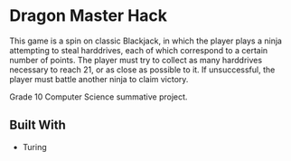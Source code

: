 # Dragon Master Hack

This game is a spin on classic Blackjack, in which the player plays a ninja attempting to steal harddrives, each of which correspond to a certain number of points.
The player must try to collect as many harddrives necessary to reach 21, or as close as possible to it. If unsuccessful, the player must battle
another ninja to claim victory.

Grade 10 Computer Science summative project.

## Built With

* Turing
